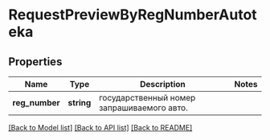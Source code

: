 # RequestPreviewByRegNumberAutoteka

## Properties
Name | Type | Description | Notes
------------ | ------------- | ------------- | -------------
**reg_number** | **string** | государственный номер запрашиваемого авто. | 

[[Back to Model list]](../../README.md#documentation-for-models) [[Back to API list]](../../README.md#documentation-for-api-endpoints) [[Back to README]](../../README.md)

